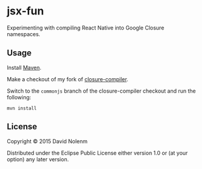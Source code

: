 # jsx-fun

Experimenting with compiling React Native into Google Closure namespaces.

## Usage

Install [Maven](https://maven.apache.org).

Make a checkout of my fork of [closure-compiler](https://github.com/swannodette/closure-compiler).

Switch to the `commonjs` branch of the closure-compiler checkout 
and run the following:

```
mvn install
```

## License

Copyright © 2015 David Nolenm

Distributed under the Eclipse Public License either version 1.0 or (at
your option) any later version.
